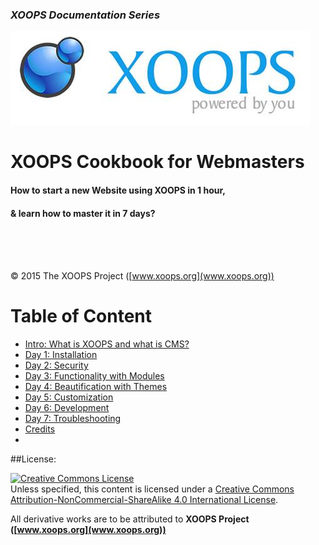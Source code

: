 ### _XOOPS Documentation Series_
![logoXoops.jpg](assets/logoXoops.jpg)

# XOOPS Cookbook for Webmasters
#### How to start a new Website using XOOPS in 1 hour, 
#### & learn how to master it in 7 days?
<br /><br /><br />




© 2015 The XOOPS Project ([www.xoops.org](www.xoops.org))    


# Table of Content

* [Intro: What is XOOPS and what is CMS?](book/0intro.md)
* [Day 1: Installation](book/1install.md)
* [Day 2: Security](book/2security.md)
* [Day 3: Functionality with Modules](book/3preferences.md)
* [Day 4: Beautification with Themes](book/4operations.md)
* [Day 5: Customization](book/5userside.md)
* [Day 6: Development](book/6blocks.md)
* [Day 7: Troubleshooting](book/7templates.md)
* [Credits](book/9credits.md)
* 

##License:

<a rel="license" href="http://creativecommons.org/licenses/by-nc-sa/4.0/"><img alt="Creative Commons License" style="border-width:0" src="https://i.creativecommons.org/l/by-nc-sa/4.0/88x31.png" /></a><br />Unless specified, this content is licensed under a <a rel="license" href="http://creativecommons.org/licenses/by-nc-sa/4.0/">Creative Commons Attribution-NonCommercial-ShareAlike 4.0 International License</a>.

All derivative works are to be attributed to **XOOPS Project ([www.xoops.org](www.xoops.org))**
